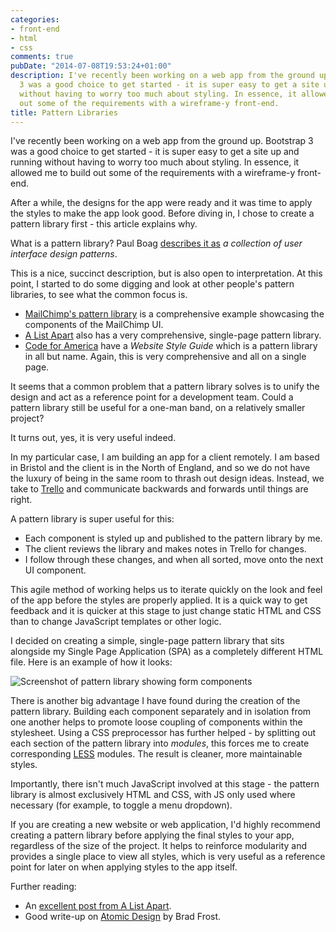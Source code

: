 ```yaml
---
categories:
- front-end
- html
- css
comments: true
pubDate: "2014-07-08T19:53:24+01:00"
description: I've recently been working on a web app from the ground up. Bootstrap
  3 was a good choice to get started - it is super easy to get a site up and running
  without having to worry too much about styling. In essence, it allowed me to build
  out some of the requirements with a wireframe-y front-end.
title: Pattern Libraries
---
```


I've recently been working on a web app from the ground up. Bootstrap 3 was a good choice to get started - it is super easy to get a site up and running without having to worry too much about styling. In essence, it allowed me to build out some of the requirements with a wireframe-y front-end.

After a while, the designs for the app were ready and it was time to apply the styles to make the app look good. Before diving in, I chose to create a pattern library first - this article explains why.

<!-- more -->

What is a pattern library? Paul Boag [describes it as](http://boagworld.com/design/pattern-library/) _a collection of user interface design patterns_.

This is a nice, succinct description, but is also open to interpretation. At this point, I started to do some digging and look at other people's pattern libraries, to see what the common focus is.

- [MailChimp's pattern library](https://ux.mailchimp.com/patterns) is a comprehensive example showcasing the components of the MailChimp UI.
- [A List Apart](http://patterns.alistapart.com/) also has a very comprehensive, single-page pattern library.
- [Code for America](http://style.codeforamerica.org/) have a _Website Style Guide_ which is a pattern library in all but name. Again, this is very comprehensive and all on a single page.

It seems that a common problem that a pattern library solves is to unify the design and act as a reference point for a development team. Could a pattern library still be useful for a one-man band, on a relatively smaller project?

It turns out, yes, it is very useful indeed.

In my particular case, I am building an app for a client remotely. I am based in Bristol and the client is in the North of England, and so we do not have the luxury of being in the same room to thrash out design ideas. Instead, we take to [Trello](http://trello.com) and communicate backwards and forwards until things are right.

A pattern library is super useful for this:

- Each component is styled up and published to the pattern library by me.
- The client reviews the library and makes notes in Trello for changes.
- I follow through these changes, and when all sorted, move onto the next UI component.

This agile method of working helps us to iterate quickly on the look and feel of the app before the styles are properly applied. It is a quick way to get feedback and it is quicker at this stage to just change static HTML and CSS than to change JavaScript templates or other logic.

I decided on creating a simple, single-page pattern library that sits alongside my Single Page Application (SPA) as a completely different HTML file. Here is an example of how it looks:

![Screenshot of pattern library showing form components](/images/2014-07-08-pattern-libraries/pattern-library-screenshot.png)

There is another big advantage I have found during the creation of the pattern library. Building each component separately and in isolation from one another helps to promote loose coupling of components within the stylesheet. Using a CSS preprocessor has further helped - by splitting out each section of the pattern library into _modules_, this forces me to create corresponding [LESS](http://lesscss.org) modules. The result is cleaner, more maintainable styles.

Importantly, there isn't much JavaScript involved at this stage - the pattern library is almost exclusively HTML and CSS, with JS only used where necessary (for example, to toggle a menu dropdown).

If you are creating a new website or web application, I'd highly recommend creating a pattern library before applying the final styles to your app, regardless of the size of the project. It helps to reinforce modularity and provides a single place to view all styles, which is very useful as a reference point for later on when applying styles to the app itself.

Further reading:

- An [excellent post from A List Apart](http://alistapart.com/blog/post/getting-started-with-pattern-libraries).
- Good write-up on [Atomic Design](http://bradfrostweb.com/blog/post/atomic-web-design/) by Brad Frost.
